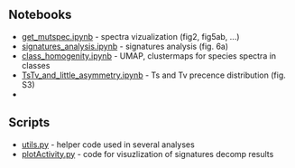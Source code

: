 ## Notebooks

- [get_mutspec.ipynb](./get_mutspec.ipynb) - spectra vizualization (fig2, fig5ab, ...)
- [signatures_analysis.ipynb](./signatures_analysis.ipynb) - signatures analysis (fig. 6a)
- [class_homogenity.ipynb](./class_homogenity.ipynb) - UMAP, clustermaps for species spectra in classes
- [TsTv_and_little_asymmetry.ipynb](./TsTv_and_little_asymmetry.ipynb) - Ts and Tv precence distribution (fig. S3)
- []()

## Scripts

- [utils.py](./utils.py) - helper code used in several analyses
- [plotActivity.py](./plotActivity.py) - code for visuzlization of signatures decomp results
